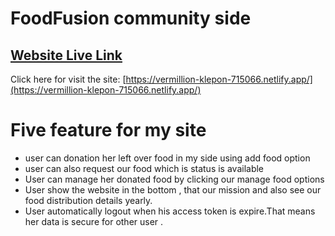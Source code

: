 # FoodFusion community side  

## [ Website Live Link](https://vermillion-klepon-715066.netlify.app/)

Click here for visit the site: [https://vermillion-klepon-715066.netlify.app/](https://vermillion-klepon-715066.netlify.app/)

# Five feature for my site

- user can donation her left over food in my side using add food option
- user can also request our food which is status is available
- User can manage her donated food by clicking our manage food options
- User show the website in the bottom , that our mission and also see our food distribution details yearly.
- User automatically logout when his access token is expire.That means her data is secure for other user . 